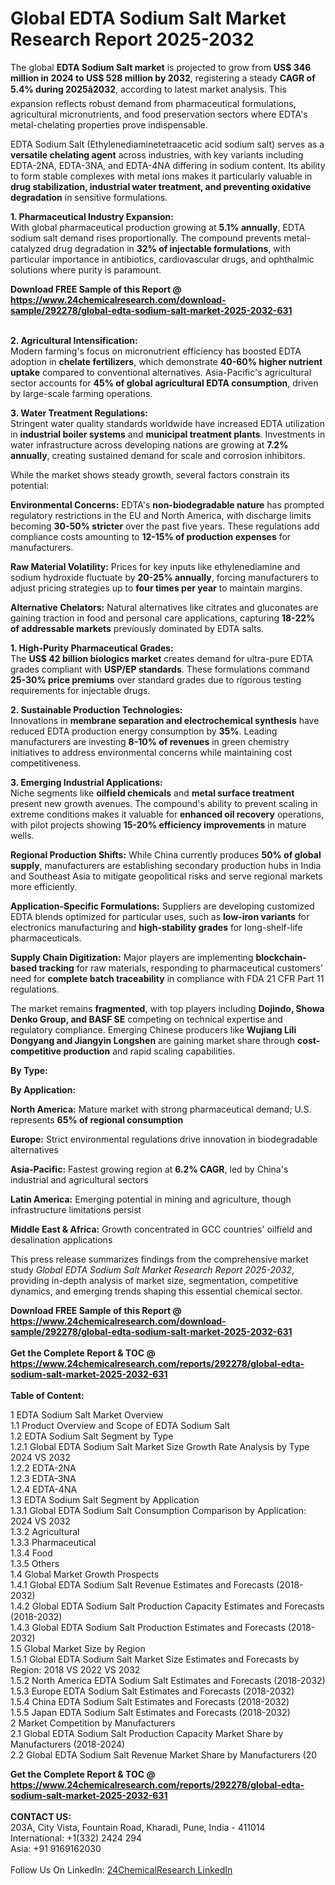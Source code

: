 <h1>Global EDTA Sodium Salt Market Research Report 2025-2032</h1><p>The global <strong>EDTA Sodium Salt market</strong> is projected to grow from <strong>US$ 346 million in 2024 to US$ 528 million by 2032</strong>, registering a steady <strong>CAGR of 5.4% during 2025â2032</strong>, according to latest market analysis. This expansion reflects robust demand from pharmaceutical formulations, agricultural micronutrients, and food preservation sectors where EDTA's metal-chelating properties prove indispensable.</p><p>EDTA Sodium Salt (Ethylenediaminetetraacetic acid sodium salt) serves as a <strong>versatile chelating agent</strong> across industries, with key variants including EDTA-2NA, EDTA-3NA, and EDTA-4NA differing in sodium content. Its ability to form stable complexes with metal ions makes it particularly valuable in <strong>drug stabilization, industrial water treatment, and preventing oxidative degradation</strong> in sensitive formulations.</p><p><strong>1. Pharmaceutical Industry Expansion:</strong><br>
With global pharmaceutical production growing at <strong>5.1% annually</strong>, EDTA sodium salt demand rises proportionally. The compound prevents metal-catalyzed drug degradation in <strong>32% of injectable formulations</strong>, with particular importance in antibiotics, cardiovascular drugs, and ophthalmic solutions where purity is paramount.</p><div><b>Download FREE Sample of this Report @ 
            <a href="https://www.24chemicalresearch.com/download-sample/292278/global-edta-sodium-salt-market-2025-2032-631">
            https://www.24chemicalresearch.com/download-sample/292278/global-edta-sodium-salt-market-2025-2032-631</a></b></div><br><p><strong>2. Agricultural Intensification:</strong><br>
Modern farming's focus on micronutrient efficiency has boosted EDTA adoption in <strong>chelate fertilizers</strong>, which demonstrate <strong>40-60% higher nutrient uptake</strong> compared to conventional alternatives. Asia-Pacific's agricultural sector accounts for <strong>45% of global agricultural EDTA consumption</strong>, driven by large-scale farming operations.</p><p><strong>3. Water Treatment Regulations:</strong><br>
Stringent water quality standards worldwide have increased EDTA utilization in <strong>industrial boiler systems</strong> and <strong>municipal treatment plants</strong>. Investments in water infrastructure across developing nations are growing at <strong>7.2% annually</strong>, creating sustained demand for scale and corrosion inhibitors.</p><p>While the market shows steady growth, several factors constrain its potential:</p><p><strong>Environmental Concerns:</strong> EDTA's <strong>non-biodegradable nature</strong> has prompted regulatory restrictions in the EU and North America, with discharge limits becoming <strong>30-50% stricter</strong> over the past five years. These regulations add compliance costs amounting to <strong>12-15% of production expenses</strong> for manufacturers.</p><p><strong>Raw Material Volatility:</strong> Prices for key inputs like ethylenediamine and sodium hydroxide fluctuate by <strong>20-25% annually</strong>, forcing manufacturers to adjust pricing strategies up to <strong>four times per year</strong> to maintain margins.</p><p><strong>Alternative Chelators:</strong> Natural alternatives like citrates and gluconates are gaining traction in food and personal care applications, capturing <strong>18-22% of addressable markets</strong> previously dominated by EDTA salts.</p><p><strong>1. High-Purity Pharmaceutical Grades:</strong><br>
The <strong>US$ 42 billion biologics market</strong> creates demand for ultra-pure EDTA grades compliant with <strong>USP/EP standards</strong>. These formulations command <strong>25-30% price premiums</strong> over standard grades due to rigorous testing requirements for injectable drugs.</p><p><strong>2. Sustainable Production Technologies:</strong><br>
Innovations in <strong>membrane separation and electrochemical synthesis</strong> have reduced EDTA production energy consumption by <strong>35%</strong>. Leading manufacturers are investing <strong>8-10% of revenues</strong> in green chemistry initiatives to address environmental concerns while maintaining cost competitiveness.</p><p><strong>3. Emerging Industrial Applications:</strong><br>
Niche segments like <strong>oilfield chemicals</strong> and <strong>metal surface treatment</strong> present new growth avenues. The compound's ability to prevent scaling in extreme conditions makes it valuable for <strong>enhanced oil recovery</strong> operations, with pilot projects showing <strong>15-20% efficiency improvements</strong> in mature wells.</p><p><strong>Regional Production Shifts:</strong> While China currently produces <strong>50% of global supply</strong>, manufacturers are establishing secondary production hubs in India and Southeast Asia to mitigate geopolitical risks and serve regional markets more efficiently.</p><p><strong>Application-Specific Formulations:</strong> Suppliers are developing customized EDTA blends optimized for particular uses, such as <strong>low-iron variants</strong> for electronics manufacturing and <strong>high-stability grades</strong> for long-shelf-life pharmaceuticals.</p><p><strong>Supply Chain Digitization:</strong> Major players are implementing <strong>blockchain-based tracking</strong> for raw materials, responding to pharmaceutical customers' need for <strong>complete batch traceability</strong> in compliance with FDA 21 CFR Part 11 regulations.</p><p>The market remains <strong>fragmented</strong>, with top players including <strong>Dojindo, Showa Denko Group, and BASF SE</strong> competing on technical expertise and regulatory compliance. Emerging Chinese producers like <strong>Wujiang Lili Dongyang and Jiangyin Longshen</strong> are gaining market share through <strong>cost-competitive production</strong> and rapid scaling capabilities.</p><p><strong>By Type:</strong></p><p><strong>By Application:</strong></p><p><strong>North America:</strong> Mature market with strong pharmaceutical demand; U.S. represents <strong>65% of regional consumption</strong></p><p><strong>Europe:</strong> Strict environmental regulations drive innovation in biodegradable alternatives</p><p><strong>Asia-Pacific:</strong> Fastest growing region at <strong>6.2% CAGR</strong>, led by China's industrial and agricultural sectors</p><p><strong>Latin America:</strong> Emerging potential in mining and agriculture, though infrastructure limitations persist</p><p><strong>Middle East &amp; Africa:</strong> Growth concentrated in GCC countries' oilfield and desalination applications</p><p>This press release summarizes findings from the comprehensive market study <em>Global EDTA Sodium Salt Market Research Report 2025-2032</em>, providing in-depth analysis of market size, segmentation, competitive dynamics, and emerging trends shaping this essential chemical sector.</p><div><b>Download FREE Sample of this Report @ 
            <a href="https://www.24chemicalresearch.com/download-sample/292278/global-edta-sodium-salt-market-2025-2032-631">
            https://www.24chemicalresearch.com/download-sample/292278/global-edta-sodium-salt-market-2025-2032-631</a></b></div><br><div><b>Get the Complete Report & TOC @ 
            <a href="https://www.24chemicalresearch.com/reports/292278/global-edta-sodium-salt-market-2025-2032-631">
            https://www.24chemicalresearch.com/reports/292278/global-edta-sodium-salt-market-2025-2032-631</a></b></div><br>
            <b>Table of Content:</b><p>1 EDTA Sodium Salt Market Overview<br />
    1.1 Product Overview and Scope of EDTA Sodium Salt<br />
    1.2 EDTA Sodium Salt Segment by Type<br />
        1.2.1 Global EDTA Sodium Salt Market Size Growth Rate Analysis by Type 2024 VS 2032<br />
        1.2.2 EDTA-2NA<br />
        1.2.3 EDTA-3NA<br />
        1.2.4 EDTA-4NA<br />
    1.3 EDTA Sodium Salt Segment by Application<br />
        1.3.1 Global EDTA Sodium Salt Consumption Comparison by Application: 2024 VS 2032<br />
        1.3.2 Agricultural<br />
        1.3.3 Pharmaceutical<br />
        1.3.4 Food<br />
        1.3.5 Others<br />
    1.4 Global Market Growth Prospects<br />
        1.4.1 Global EDTA Sodium Salt Revenue Estimates and Forecasts (2018-2032)<br />
        1.4.2 Global EDTA Sodium Salt Production Capacity Estimates and Forecasts (2018-2032)<br />
        1.4.3 Global EDTA Sodium Salt Production Estimates and Forecasts (2018-2032)<br />
    1.5 Global Market Size by Region<br />
        1.5.1 Global EDTA Sodium Salt Market Size Estimates and Forecasts by Region: 2018 VS 2022 VS 2032<br />
        1.5.2 North America EDTA Sodium Salt Estimates and Forecasts (2018-2032)<br />
        1.5.3 Europe EDTA Sodium Salt Estimates and Forecasts (2018-2032)<br />
        1.5.4 China EDTA Sodium Salt Estimates and Forecasts (2018-2032)<br />
        1.5.5 Japan EDTA Sodium Salt Estimates and Forecasts (2018-2032)<br />
2 Market Competition by Manufacturers<br />
    2.1 Global EDTA Sodium Salt Production Capacity Market Share by Manufacturers (2018-2024)<br />
    2.2 Global EDTA Sodium Salt Revenue Market Share by Manufacturers (20</p><div><b>Get the Complete Report & TOC @ 
            <a href="https://www.24chemicalresearch.com/reports/292278/global-edta-sodium-salt-market-2025-2032-631">
            https://www.24chemicalresearch.com/reports/292278/global-edta-sodium-salt-market-2025-2032-631</a></b></div><br><b>CONTACT US:</b><br>
            203A, City Vista, Fountain Road, Kharadi, Pune, India - 411014<br>
            International: +1(332) 2424 294<br>
            Asia: +91 9169162030 <br><br>
            Follow Us On LinkedIn: <a href="https://www.linkedin.com/company/24chemicalresearch/">24ChemicalResearch LinkedIn</a>